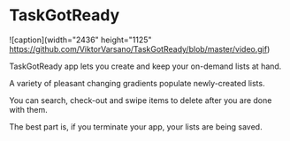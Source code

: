 # TaskGotReady

![caption](width="2436" height="1125" https://github.com/ViktorVarsano/TaskGotReady/blob/master/video.gif)

TaskGotReady app lets you create and keep your on-demand lists at hand. 

A variety of pleasant changing gradients populate newly-created lists.

You can search, check-out and swipe items to delete after you are done with them.

The best part is, if you terminate your app, your lists are being saved.


